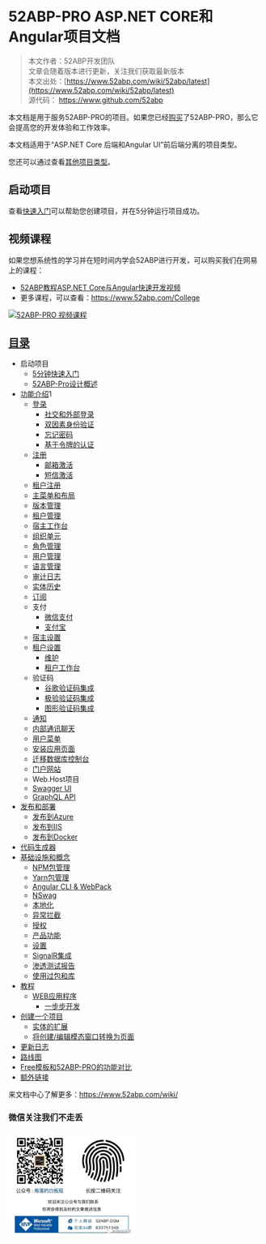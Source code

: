 # 52ABP-PRO ASP.NET CORE和Angular项目文档

> 本文作者：52ABP开发团队 </br>
> 文章会随着版本进行更新，关注我们获取最新版本 </br>
> 本文出处：[https://www.52abp.com/wiki/52abp/latest](https://www.52abp.com/wiki/52abp/latest) </br>
> 源代码： https://www.github.com/52abp </br>

本文档是用于服务52ABP-PRO的项目。如果您已经[购买](https://www.52abp.com/Purchase)了52ABP-PRO，那么它会提高您的开发体验和工作效率。

本文档适用于“ASP.NET Core 后端和Angular UI”前后端分离的项目类型。

您还可以通过查看[其他项目类型](Getting-Started.md)。


## 启动项目

查看[快速入门](Getting-Started-Angular.md)可以帮助您创建项目，并在5分钟运行项目成功。


## 视频课程


如果您想系统性的学习并在短时间内学会52ABP进行开发，可以购买我们在网易上的课程：

- [52ABP教程ASP.NET Core与Angular快速开发视频](https://study.163.com/course/courseMain.htm?courseId=1006191011&share=2&shareId=400000000309007)
- 更多课程，可以查看：https://www.52abp.com/College
 

<a href="https://study.163.com/course/courseMain.htm?courseId=1006191011&share=2&shareId=400000000309007" target="_blank"><img src="https://edu-image.nosdn.127.net/0300916b-24c4-491b-9665-a0d367ac0b9e.jpg?imageView&quality=100&crop=0_0_1920_1077&thumbnail=450y250" class="img-fluid" alt="52ABP-PRO 视频课程"></a>

 
## [目录](Index-Angular.md) 

- 启动项目
  - [5分钟快速入门](Getting-Started-Angular.md)  
  - [52ABP-Pro设计概述](Overview-Angular.md)
- [功能介绍](Features-Angular.md)1
  - [登录](Features-52ABP-NG-Login.md)
    - [社交和外部登录](Features-52ABP-NG-Social-Logins.md)
    - [双因素身份验证](Features-52ABP-NG-Two-Factor-Authentication.md)
    - [忘记密码](Features-52ABP-NG-Forgot-Password.md)
    - [基于令牌的认证](Features-52ABP-NG-Token-Based-Authentication.md)
  - [注册](Features-52ABP-NG-Sign-Up.md)
    - [邮箱激活](Features-52ABP-NG-Email-Activation.md)
    - [短信激活](Features-52ABP-NG-SMS-Activation.md)
  - [租户注册](Features-52ABP-NG-Tenant-Sign-Up.md)
  - [主菜单和布局](Features-52ABP-NG-Main-Menu-Layout.md)
  - [版本管理](Features-52ABP-NG-Edition-Management.md)
  - [租户管理](Features-52ABP-NG-Tenant-Management.md)
  - [宿主工作台](Features-52ABP-NG-Host-Dashboard.md)
  - [组织单元](Features-52ABP-NG-Organization-Units.md)
  - [角色管理](Features-52ABP-NG-Role-Management.md)
  - [用户管理](Features-52ABP-NG-User-Management.md)
  - [语言管理](Features-52ABP-NG-Language-Management.md)
  - [审计日志](Features-52ABP-NG-Audit-Logs.md)
  - [实体历史  ](Features-52ABP-NG-Entity-History.md)
  - [订阅](Features-52ABP-NG-Subscription.md)
  - 支付
    - [微信支付](Features-52ABP-NG-Subscription-WeChat-Integration.md)
    - [支付宝  ](Features-52ABP-NG-Subscription-AliPay-Integration.md) 
  - [宿主设置  ](Features-52ABP-NG-Host-Settings.md)
  - [租户设置  ](Features-52ABP-NG-Tenant-Settings.md)
    - [维护](Features-52ABP-NG-Maintenance.md)
    - [租户工作台](Features-52ABP-NG-Tenant-Dashboard.md)
  - 验证码
    - [谷歌验证码集成](Features-Google-Verification-Code-Integration.md)
    - [极验验证码集成](Features-Jiyan-Verification-Code-Integration.md)
    - [图形验证码集成](Features-GUI-Verification-Code-Integration.md)
  - [通知](Features-52ABP-NG-Notifications.md)
  - [内部通讯聊天](Features-52ABP-NG-Chat.md)
  - [用户菜单  ](Features-52ABP-NG-User-Menu.md)
  - [安装应用页面](Features-52ABP-NG-Setup-Page.md)
  - [迁移数据库控制台   ](Migrator-Console-Application.md)
  - [门户网站](Features-Mvc-Core-Web-Portal-Project.md)
  - Web.Host项目
  - [Swagger UI ](Features-52ABP-NG-Swagger-UI.md)
  - [GraphQL API](Features-52ABP-NG-GraphQL-API.md)
- [发布和部署  ](Deployment-Angular.md)
  - [发布到Azure ](Deployment-Angular-Publish-Azure.md)
  - [发布到IIS ](Deployment-Angular-Publish-IIS.md)
  - [发布到Docker](Deployment-Angular-Docker.md)
- [代码生成器](52ABP-Power-Tools-Intro.md)
- [基础设施和概念 ]()
  - [NPM包管理]()  
  - [Yarn包管理]()
  - [Angular CLI & WebPack  ]()
  - [NSwag]()
  - [本地化    ]()
  - [异常拦截  ]()
  - [授权]()
  - [产品功能  ]()
  - [设置]()
  - [SignalR集成 ]()
  - [渗透测试报告]()
  - [使用过包和库]()
- [教程  ]()
  - [WEB应用程序 ]()
    - [一步步开发]()
- [创建一个项目  ]()
    - [实体的扩展]()
    - [将创建/编辑模态窗口转换为页面 ]()
- [更新日志    ]()
- [路线图]()
- [Free模板和52ABP-PRO的功能对比    ]()
- [额外链接    ]()
 

来文档中心了解更多：https://www.52abp.com/wiki/ 

### 微信关注我们不走丢

<img src="https://raw.githubusercontent.com/52ABP/Documents/V0.16/src/mvc/images/jiaoluowechat.png" class="img-fluid text-center " alt="公众号：角落的白板报" style="
    height: 80;
    width: 250px;
">
